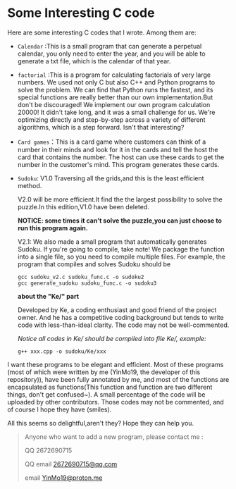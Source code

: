 # Some Interesting C code

Here are some interesting C codes that I wrote. Among them are:

- `Calendar` :This is a small program that can generate a perpetual calendar, you only need to enter the year, and you will be able to generate a txt file, which is the calendar of that year.

- `factorial` :This is a program for calculating factorials of very large numbers. We used not only C but also C++ and Python programs to solve the problem. We can find that Python runs the fastest, and its special functions are really better than our own implementation.But don't be discouraged! We implement our own program calculation 20000! It didn't take long, and it was a small challenge for us. We're optimizing directly and step-by-step across a variety of different algorithms, which is a step forward. Isn't that interesting?

- `Card games`：This is a card game where customers can think of a number in their minds and look for it in the cards and tell the host the card that contains the number. The host can use these cards to get the number in the customer's mind. This program generates these cards.

- `Sudoku`: V1.0 Traversing all the grids,and this is the least efficient method.

  V2.0 will be more efficient.It find the the largest possibility to solve the puzzle.In this edition,V1.0 have been deleted.  

  **NOTICE: some times it can't solve the puzzle,you can just choose to run this program again.**  

  V2.1:  We also made a small program that automatically generates Sudoku. If you're going to compile, take note! We package the function into a single file, so you need to compile multiple files. For example, the program that compiles and solves Sudoku should be

  ```
  gcc sudoku_v2.c sudoku_func.c -o sudoku2
  gcc generate_sudoku sudoku_func.c -o sudoku3
  ```
  **about the "Ke/" part**

  Developed by Ke, a coding enthusiast and good friend of the project owner. And he has a competitive coding background but tends to write code with less-than-ideal clarity. The code may not be well-commented.
  
  *Notice all codes in Ke/ should be compiled into file Ke/, example:*
  ```
  g++ xxx.cpp -o sudoku/Ke/xxx
  ```

I want these programs to be elegant and efficient. Most of these programs (most of which were written by me (YinMo19, the developer of this repository)), have been fully annotated by me, and most of the functions are encapsulated as functions(This function and function are two different things, don't get confused~). A small percentage of the code will be uploaded by other contributors. Those codes may not be commented, and of course I hope they have (smiles).

All this seems so delightful,aren't they? Hope they can help you.

> Anyone who want to add a new program, please contact me :
>
>    QQ 2672690715 
>
>    QQ email 2672690715@qq.com 
>
>    email YinMo19@proton.me
